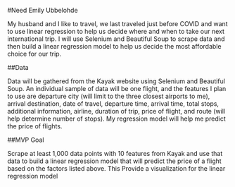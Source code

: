 #Need
Emily Ubbelohde

My husband and I like to travel, we last traveled just before COVID and want to use linear regression to help us decide where and when to take our next international trip. I will use Selenium and Beautiful Soup to scrape data and then build a linear regression model to help us decide the most affordable choice for our trip. 


##Data

Data will be gathered from the Kayak website using Selenium and Beautiful Soup. An individual sample of data will be one flight, and the features I plan to use are departure city (will limit to the three closest airports to me), arrival destination, date of travel, departure time, arrival time, total stops, additional information, airline, duration of trip, price of flight, and route (will help determine number of stops). My regression model will help me predict the price of flights. 

##MVP Goal

Scrape at least 1,000 data points with 10 features from Kayak and use that data to build a linear regression model that will predict the price of a flight based on the factors listed above. This Provide a visualization for the linear regression model 
